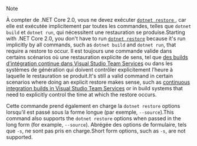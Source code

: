 > [!NOTE]
> <span data-ttu-id="21502-101">À compter de .NET Core 2.0, vous ne devez exécuter [ `dotnet restore` ](~/docs/core/tools/dotnet-restore.md) , car elle est exécutée implicitement par toutes les commandes, telles que `dotnet build` et `dotnet run`, qui nécessitent une restauration se produise.</span><span class="sxs-lookup"><span data-stu-id="21502-101">Starting with .NET Core 2.0, you don't have to run [`dotnet restore`](~/docs/core/tools/dotnet-restore.md) because it's run implicitly by all commands, such as `dotnet build` and `dotnet run`, that require a restore to occur.</span></span> <span data-ttu-id="21502-102">Il est toujours une commande valide dans certains scénarios où une restauration explicite de sens, tel que [des builds d’intégration continue dans Visual Studio Team Services](/vsts/build-release/apps/aspnet/build-aspnet-core) ou dans les systèmes de génération qui doivent contrôler explicitement l’heure à laquelle le restauration se produit.</span><span class="sxs-lookup"><span data-stu-id="21502-102">It's still a valid command in certain scenarios where doing an explicit restore makes sense, such as [continuous integration builds in Visual Studio Team Services](/vsts/build-release/apps/aspnet/build-aspnet-core) or in build systems that need to explicitly control the time at which the restore occurs.</span></span>
>
> <span data-ttu-id="21502-103">Cette commande prend également en charge la `dotnet restore` options lorsqu’il est passé sous la forme longue (par exemple, `--source`).</span><span class="sxs-lookup"><span data-stu-id="21502-103">This command also supports the `dotnet restore` options when passed in the long form (for example, `--source`).</span></span> <span data-ttu-id="21502-104">Abrégée des options de formulaire, tels que `-s`, ne sont pas pris en charge.</span><span class="sxs-lookup"><span data-stu-id="21502-104">Short form options, such as `-s`, are not supported.</span></span>